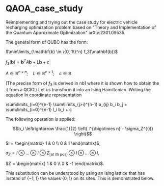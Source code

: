 # QAOA_case_study
Reimplementing and trying out the case study for electric vehicle recharging optimization problem based on "Theory and Implementation of the
Quantum Approximate Optimization" arXiv:2301.09535.

The general form of QUBO has the form:

$\min\limits_{\mathbf{b} \in \{0, 1\}^n} f_3(\mathbf{b})$

$f_3( \mathbf{b}) = \mathbf{b}^T A \mathbf{b}+ L \mathbf{b} + c$

$A \in \mathbb{R}^{n \times n}; \quad L \in \mathbb{R}^{n \times 1}; \quad c \in \mathbb{R}$

(The precise form of $f_3$ is derived in nb1 where it is shown how to obtain the it from a QCIO.)
Let us transform it into an Ising Hamiltonian. Writing the equation in coordinate representation

\sum\limits_{i=0}^{n-1} \sum\limits_{j>i}^{n-1} a_{ij} b_i b_j + \sum\limits_{i=0}^{n-1} l_i b_i + c

The following operation is applied:

$$b_i \leftrightarrow \frac{1}{2} \left( I^{\bigotimes n} - \sigma_Z^{(i)} \right)$$

$I = \begin{matrix} 1 & 0 \\ 0 & 1 \end{matrix}$,

$\sigma_Z = I\otimes ... \otimes I \otimes Z_{[\text{at ith pos}]} \otimes I \otimes...\otimes I$,

$Z = \begin{matrix} 1 & 0 \\ 0 & -1 \end{matrix}$.

This substitution can be understood by using an Ising lattice that has instead of $\{-1, 1\}$ the values $\{0, 1\}$ on its sites. This is demonstrated below. 
